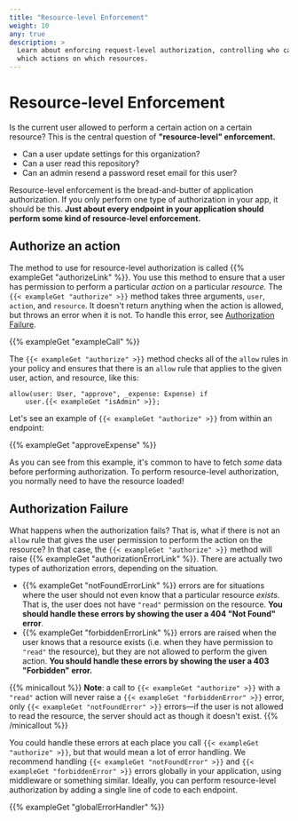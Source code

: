 ```yaml
---
title: "Resource-level Enforcement"
weight: 10
any: true
description: >
  Learn about enforcing request-level authorization, controlling who can perform
  which actions on which resources.
---
```


# Resource-level Enforcement

Is the current user allowed to perform a certain action on a certain resource?
This is the central question of **"resource-level" enforcement.**

- Can a user update settings for this organization?
- Can a user read this repository?
- Can an admin resend a password reset email for this user?

Resource-level enforcement is the bread-and-butter of application authorization.
If you only perform one type of authorization in your app, it should be
this. **Just about every endpoint in your application should perform some kind
of resource-level enforcement.**

## Authorize an action

The method to use for resource-level authorization is called {{% exampleGet "authorizeLink" %}}. You use this method to ensure that
a user has permission to perform a particular _action_ on a particular _resource._
The `{{< exampleGet "authorize" >}}` method takes three arguments, `user`, `action`, and `resource`.
It doesn't return anything when the action is allowed, but throws an error when
it is not. To handle this error, see [Authorization
Failure](#authorization-failure).

<!-- You'll see this method in a lot of our guides and examples, because it's the
simplest way to use Oso in your app. -->

{{% exampleGet "exampleCall" %}}

The `{{< exampleGet "authorize" >}}` method checks all of the `allow` rules in your policy and
ensures that there is an `allow` rule that applies to the given user,
action, and resource, like this:

```polar
allow(user: User, "approve", _expense: Expense) if
    user.{{< exampleGet "isAdmin" >}};
```

Let's see an example of `{{< exampleGet "authorize" >}}` from within an endpoint:

{{% exampleGet "approveExpense" %}}

As you can see from this example, it's common to have to fetch _some_ data
before performing authorization. To perform resource-level authorization, you
normally need to have the resource loaded!

## Authorization Failure

What happens when the authorization fails? That is, what if there is not an
`allow` rule that gives the user permission to perform the action on the
resource? In that case, the `{{< exampleGet "authorize" >}}` method will raise
{{% exampleGet "authorizationErrorLink" %}}. There are actually two types of authorization
errors, depending on the situation.

- {{% exampleGet "notFoundErrorLink" %}} errors are
  for situations where the user should not even know that a particular resource
  _exists_. That is, the user does not have `"read"` permission on the resource.
  **You should handle these errors by showing the user a 404 "Not Found"
  error**.
- {{% exampleGet "forbiddenErrorLink" %}} errors are
  raised when the user knows that a resource exists (i.e. when they have
  permission to `"read"` the resource), but they are not allowed to perform the
  given action. **You should handle these errors by showing the user a 403
  "Forbidden" error.**

{{% minicallout %}}
**Note**: a call to `{{< exampleGet "authorize" >}}` with a `"read"` action will never raise a
`{{< exampleGet "forbiddenError" >}}` error, only `{{< exampleGet "notFoundError" >}}` errors—if the user is not allowed to read
the resource, the server should act as though it doesn't exist.
{{% /minicallout %}}

You could handle these errors at each place you call `{{< exampleGet "authorize" >}}`, but that would
mean a lot of error handling. We recommend handling `{{< exampleGet "notFoundError" >}}` and `{{< exampleGet "forbiddenError" >}}`
errors globally in your application, using middleware or something similar.
Ideally, you can perform resource-level authorization by adding a single line of
code to each endpoint.

{{% exampleGet "globalErrorHandler" %}}
